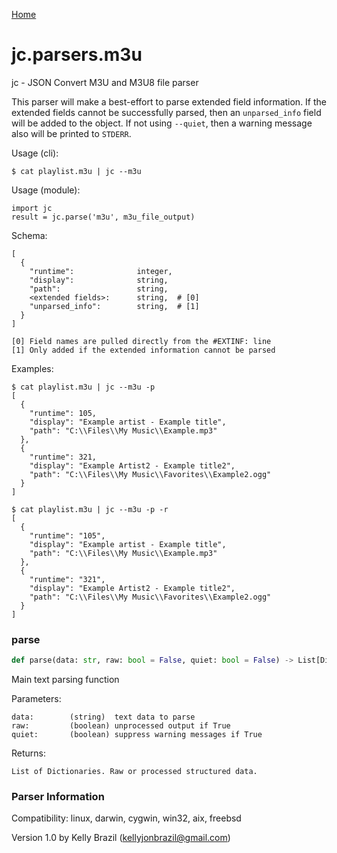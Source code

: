 [Home](https://kellyjonbrazil.github.io/jc/)
<a id="jc.parsers.m3u"></a>

# jc.parsers.m3u

jc - JSON Convert M3U and M3U8 file parser

This parser will make a best-effort to parse extended field information. If
the extended fields cannot be successfully parsed, then an `unparsed_info`
field will be added to the object. If not using `--quiet`, then a warning
message also will be printed to `STDERR`.

Usage (cli):

    $ cat playlist.m3u | jc --m3u

Usage (module):

    import jc
    result = jc.parse('m3u', m3u_file_output)

Schema:

    [
      {
        "runtime":              integer,
        "display":              string,
        "path":                 string,
        <extended fields>:      string,  # [0]
        "unparsed_info":        string,  # [1]
      }
    ]

    [0] Field names are pulled directly from the #EXTINF: line
    [1] Only added if the extended information cannot be parsed

Examples:

    $ cat playlist.m3u | jc --m3u -p
    [
      {
        "runtime": 105,
        "display": "Example artist - Example title",
        "path": "C:\\Files\\My Music\\Example.mp3"
      },
      {
        "runtime": 321,
        "display": "Example Artist2 - Example title2",
        "path": "C:\\Files\\My Music\\Favorites\\Example2.ogg"
      }
    ]

    $ cat playlist.m3u | jc --m3u -p -r
    [
      {
        "runtime": "105",
        "display": "Example artist - Example title",
        "path": "C:\\Files\\My Music\\Example.mp3"
      },
      {
        "runtime": "321",
        "display": "Example Artist2 - Example title2",
        "path": "C:\\Files\\My Music\\Favorites\\Example2.ogg"
      }
    ]

<a id="jc.parsers.m3u.parse"></a>

### parse

```python
def parse(data: str, raw: bool = False, quiet: bool = False) -> List[Dict]
```

Main text parsing function

Parameters:

    data:        (string)  text data to parse
    raw:         (boolean) unprocessed output if True
    quiet:       (boolean) suppress warning messages if True

Returns:

    List of Dictionaries. Raw or processed structured data.

### Parser Information
Compatibility:  linux, darwin, cygwin, win32, aix, freebsd

Version 1.0 by Kelly Brazil (kellyjonbrazil@gmail.com)
